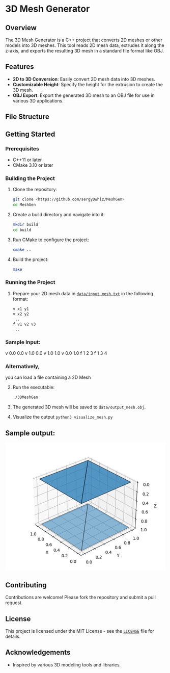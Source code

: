 # 3D Mesh Generator

## Overview

The 3D Mesh Generator is a C++ project that converts 2D meshes or other models into 3D meshes. This tool reads 2D mesh data, extrudes it along the z-axis, and exports the resulting 3D mesh in a standard file format like OBJ.

## Features

- **2D to 3D Conversion**: Easily convert 2D mesh data into 3D meshes.
- **Customizable Height**: Specify the height for the extrusion to create the 3D mesh.
- **OBJ Export**: Export the generated 3D mesh to an OBJ file for use in various 3D applications.

## File Structure

## Getting Started

### Prerequisites

- C++11 or later
- CMake 3.10 or later

### Building the Project

1. Clone the repository:
    ```sh
    git clone <https://github.com/sergyDwhiz/MeshGen>
    cd MeshGen
    ```

2. Create a build directory and navigate into it:
    ```sh
    mkdir build
    cd build
    ```

3. Run CMake to configure the project:
    ```sh
    cmake ..
    ```

4. Build the project:
    ```sh
    make
    ```

### Running the Project

1. Prepare your 2D mesh data in [`data/input_mesh.txt`](command:_github.copilot.openRelativePath?%5B%7B%22scheme%22%3A%22file%22%2C%22authority%22%3A%22%22%2C%22path%22%3A%22%2Fhome%2Fsergy%2FMeshGen%2Fdata%2Finput_mesh.txt%22%2C%22query%22%3A%22%22%2C%22fragment%22%3A%22%22%7D%5D "/home/sergy/MeshGen/data/input_mesh.txt") in the following format:
    ```
    v x1 y1
    v x2 y2
    ...
    f v1 v2 v3
    ...
    ```
### Sample Input:
v 0.0 0.0
v 1.0 0.0
v 1.0 1.0
v 0.0 1.0
f 1 2 3
f 1 3 4
### Alternatively,
you can load a file containing a 2D Mesh

2. Run the executable:
    ```sh
    ./3DMeshGen
    ```

3. The generated 3D mesh will be saved to `data/output_mesh.obj`.
4. Visualize the output `python3 visualize_mesh.py`

## Sample output:
![alt text](data/Mesh.png)

## Contributing

Contributions are welcome! Please fork the repository and submit a pull request.

## License

This project is licensed under the MIT License - see the [`LICENSE`](command:_github.copilot.openRelativePath?%5B%7B%22scheme%22%3A%22file%22%2C%22authority%22%3A%22%22%2C%22path%22%3A%22%2Fhome%2Fsergy%2FMeshGen%2FLICENSE%22%2C%22query%22%3A%22%22%2C%22fragment%22%3A%22%22%7D%5D "/home/sergy/MeshGen/LICENSE") file for details.

## Acknowledgements

- Inspired by various 3D modeling tools and libraries.